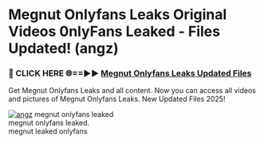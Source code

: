 # Megnut Onlyfans Leaks Original Videos 0nlyFans Leaked - Files Updated! (angz)

<h3>🔴 CLICK HERE 🌐==►► <a href="https://tinyurl.com/ms9xzufz" rel="nofollow">Megnut Onlyfans Leaks Updated Files</a></h3>

Get Megnut Onlyfans Leaks and all content. Now you can access all videos and pictures of Megnut Onlyfans Leaks. New Updated Files 2025!

[![angz](https://i.imgur.com/ppqm5kG.gif)](https://tinyurl.com/ms9xzufz)
megnut onlyfans leaked<br>
megnut onlyfans leaked.<br>
megnut leaked onlyfans